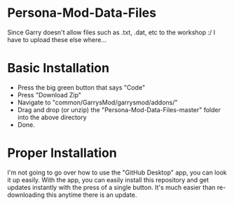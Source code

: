 # Persona-Mod-Data-Files
Since Garry doesn't allow files such as .txt, .dat, etc to the workshop :/ I have to upload these else where...

# Basic Installation

- Press the big green button that says "Code"
- Press "Download Zip"
- Navigate to "common/GarrysMod/garrysmod/addons/"
- Drag and drop (or unzip) the "Persona-Mod-Data-Files-master" folder into the above directory
- Done.

# Proper Installation

I'm not going to go over how to use the "GitHub Desktop" app, you can look it up easily. With the app, you can easily install this repository and get updates instantly with the press of a single button. It's much easier than re-downloading this anytime there is an update.
